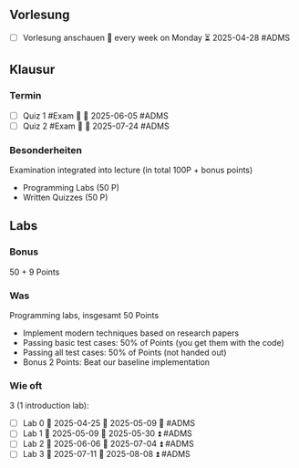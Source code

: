 ## Vorlesung
- [ ] Vorlesung anschauen 🔁 every week on Monday ⏳ 2025-04-28 #ADMS
## Klausur
### Termin
- [ ] Quiz 1 #Exam 🔺 🛫 2025-06-05 #ADMS 
- [ ] Quiz 2 #Exam 🔺 🛫 2025-07-24 #ADMS 

### Besonderheiten
Examination integrated into lecture (in total 100P + bonus points)
-  Programming Labs (50 P)
-  Written Quizzes (50 P)
## Labs
### Bonus
50 + 9 Points

### Was
Programming labs, insgesamt 50 Points
-  Implement modern techniques based on research papers
-  Passing basic test cases: 50% of Points (you get them with the code)
- Passing all test cases: 50% of Points (not handed out)
- Bonus 2 Points: Beat our baseline implementation

### Wie oft
3 (1 introduction lab):
- [ ] Lab 0 🛫 2025-04-25 📅 2025-05-09 🔼  #ADMS 
- [ ] Lab 1 🛫  2025-05-09 📅 2025-05-30 ⏫ #ADMS
- [ ] Lab 2 🛫  2025-06-06 📅 2025-07-04 ⏫ #ADMS
- [ ] Lab 3 🛫  2025-07-11 📅 2025-08-08 ⏫ #ADMS